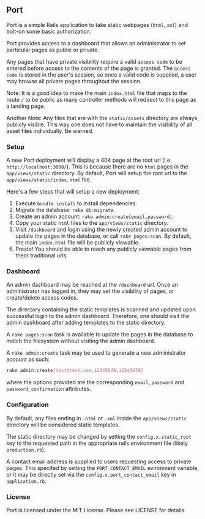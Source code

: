 ## Port

Port is a simple Rails application to take static webpages (`html`, `xml`) and bolt-on some basic authorization.

Port provides access to a dashboard that allows an administrator to set particular pages as public or private.

Any pages that have private visibility require a valid `access code` to be entered before access to the contents of the page is granted. The `access code` is stored in the user's session, so once a valid code is supplied, a user may browse all private pages throughout the session.

Note: It is a good idea to make the main `index.html` file that maps to the route `/` to be public as many controller methods will redirect to this page as a landing page.

Another Note: Any files that are with the `static/assets` directory are always publicly visible. This way one does not have to maintain the visibility of all asset files individually. Be warned.

### Setup

A new Port deployment will display a 404 page at the root url (i.e. `http://localhost:3000/`). This is because there are no `html` pages in the `app/views/static` directory. By default, Port will setup the root url to the `app/views/static/index.html` file.

Here's a few steps that will setup a new deployment:

1. Execute `bundle install` to install dependencies.
2. Migrate the database: `rake db:migrate`.
3. Create an admin account: `rake admin:create[email,password]`.
4. Copy your static `html` files to the `app/views/static` directory.
5. Visit `/dashboard` and login using the newly created admin account to update the pages in the database, or call `rake pages:scan`. By default, the main `index.html` file will be publicly viewable.
6. Presto! You should be able to reach any publicly viewable pages from theor traditional urls.

### Dashboard

An admin dashboard may be reached at the `/dashboard` url. Once an administrator has logged in, they may set the visibility of pages, or create/delete access codes.

The directory containing the static templates is scanned and updated upon successful login to the admin dashboard. Therefore, one should visit the admin dashboard after adding templates to the static directory.

A `rake pages:scan` task is available to update the pages in the database to match the filesystem without visiting the admin dashboard.

A `rake admin:create` task may be used to generate a new administrator account as such:

```bash
rake admin:create[test@test.com,12345678,12345678]
```

where the options provided are the corresponding `email`, `password` and `password_confirmation` attributes.

### Configuration

By default, any files ending in `.html` or `.xml` inside the `app/views/static` directory will be considered static templates.

The static directory may be changed by setting the `config.x.static_root` key to the requested path in the appropriate rails environment file (likely `production.rb`).

A contact email address is supplied to users requesting access to private pages. This specifed by setting the `PORT_CONTACT_EMAIL` evironment variable, or it may be directly set via the `config.x.port_contact_email` key in `application.rb`.

### License

Port is licensed under the MIT License. Please see LICENSE for details.